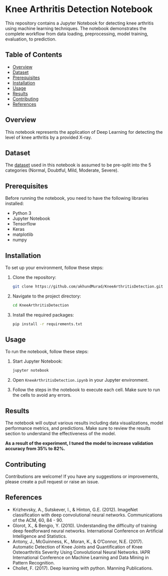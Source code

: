 # Knee Arthritis Detection Notebook

This repository contains a Jupyter Notebook for detecting knee arthritis using machine learning techniques. The notebook demonstrates the complete workflow from data loading, preprocessing, model training, evaluation, to prediction.

## Table of Contents

- [Overview](#overview)
- [Dataset](#dataset)
- [Prerequisites](#prerequisites)
- [Installation](#installation)
- [Usage](#usage)
- [Results](#results)
- [Contributing](#contributing)
- [References](#references)

## Overview

This notebook represents the application of Deep Learning for detecting the level of knee arthritis by a provided X-ray.

## Dataset

The [dataset](https://www.kaggle.com/datasets/hafiznouman786/annotated-dataset-for-knee-arthritis-detection) used in this notebook is assumed to be pre-split into the 5 categories (Normal, Doubtful, Mild, Moderate, Severe).
## Prerequisites

Before running the notebook, you need to have the following libraries installed:

- Python 3
- Jupyter Notebook
- Tensorflow
- Keras
- matplotlib
- numpy

## Installation

To set up your environment, follow these steps:

1. Clone the repository:
    ```bash
    git clone https://github.com/akhundMurad/KneeArthritisDetection.git
    ```

2. Navigate to the project directory:
    ```bash
    cd KneeArthritisDetection
    ```

3. Install the required packages:
    ```bash
    pip install -r requirements.txt
    ```

## Usage

To run the notebook, follow these steps:

1. Start Jupyter Notebook:
    ```bash
    jupyter notebook
    ```

2. Open `KneeArthritisDetection.ipynb` in your Jupyter environment.

3. Follow the steps in the notebook to execute each cell. Make sure to run the cells to avoid any errors.

## Results

The notebook will output various results including data visualizations, model performance metrics, and predictions. Make sure to review the results section to understand the effectiveness of the model.

**As a result of the experiment, I tuned the model to increase validation accuracy from 35% to 82%.**

## Contributing

Contributions are welcome! If you have any suggestions or improvements, please create a pull request or raise an issue.

## References

- Krizhevsky, A., Sutskever, I., & Hinton, G.E. (2012). ImageNet classification with deep convolutional neural networks. Communications of the ACM, 60, 84 - 90.
- Glorot, X., & Bengio, Y. (2010). Understanding the difficulty of training deep feedforward neural networks. International Conference on Artificial Intelligence and Statistics.
- Antony, J., McGuinness, K., Moran, K., & O’Connor, N.E. (2017). Automatic Detection of Knee Joints and Quantification of Knee Osteoarthritis Severity Using Convolutional Neural Networks. IAPR International Conference on Machine Learning and Data Mining in Pattern Recognition.
- Chollet, F. (2017). Deep learning with python. Manning Publications.
